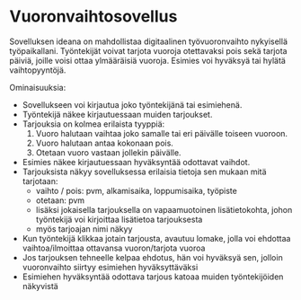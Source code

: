 # Vuoronvaihtosovellus  

Sovelluksen ideana on mahdollistaa digitaalinen työvuoronvaihto nykyisellä työpaikallani. Työntekijät voivat tarjota vuoroja otettavaksi pois sekä tarjota päiviä, joille voisi ottaa ylmääräisiä vuoroja. Esimies voi hyväksyä tai hylätä vaihtopyyntöjä.  

Ominaisuuksia:  
* Sovellukseen voi kirjautua joko työntekijänä tai esimiehenä.
* Työntekijä näkee kirjautuessaan muiden tarjoukset.
* Tarjouksia on kolmea erilaista tyyppiä:
  1. Vuoro halutaan vaihtaa joko samalle tai eri päivälle toiseen vuoroon.
  2. Vuoro halutaan antaa kokonaan pois.
  3. Otetaan vuoro vastaan jollekin päivälle.
* Esimies näkee kirjautuessaan hyväksyntää odottavat vaihdot.
* Tarjouksista näkyy sovelluksessa erilaisia tietoja sen mukaan mitä tarjotaan:
  * vaihto / pois: pvm, alkamisaika, loppumisaika, työpiste
  * otetaan: pvm
  * lisäksi jokaisella tarjouksella on vapaamuotoinen lisätietokohta, johon työntekijä voi kirjoittaa lisätietoa tarjouksesta
  * myös tarjoajan nimi näkyy
* Kun työntekijä klikkaa jotain tarjousta, avautuu lomake, jolla voi ehdottaa vaihtoa/ilmoittaa ottavansa vuoron/tarjota vuoroa
* Jos tarjouksen tehneelle kelpaa ehdotus, hän voi hyväksyä sen, jolloin vuoronvaihto siirtyy esimiehen hyväksyttäväksi
* Esimiehen hyväksyntää odottava tarjous katoaa muiden työntekijöiden näkyvistä
